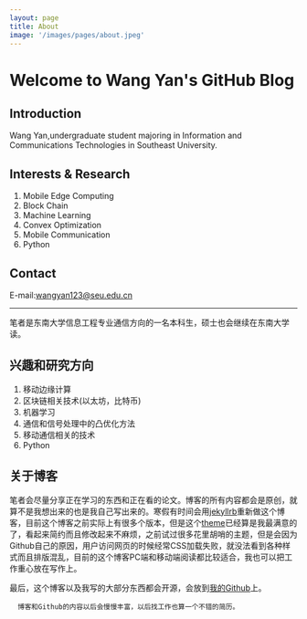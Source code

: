 ```yaml
---
layout: page
title: About
image: '/images/pages/about.jpeg'
---
```


# Welcome to Wang Yan's GitHub Blog


## Introduction
Wang Yan,undergraduate student majoring in Information and Communications Technologies in Southeast University.


## Interests & Research

1. Mobile Edge Computing
2. Block Chain
3. Machine Learning
4. Convex Optimization
5. Mobile Communication
6. Python

## Contact
E-mail:wangyan123@seu.edu.cn

<hr>

笔者是东南大学信息工程专业通信方向的一名本科生，硕士也会继续在东南大学读。
## 兴趣和研究方向
1. 移动边缘计算
2. 区块链相关技术(以太坊，比特币)
3. 机器学习
4. 通信和信号处理中的凸优化方法
5. 移动通信相关的技术
6. Python
## 关于博客
  笔者会尽量分享正在学习的东西和正在看的论文。博客的所有内容都会是原创，就算不是我想出来的也是我自己写出来的。寒假有时间会用[jekyllrb](http://jekyllrb.com/)重新做这个博客，目前这个博客之前实际上有很多个版本，但是这个[theme](http://jekyllthemes.org/page3/)已经算是我最满意的了，看起来简约而且修改起来不麻烦，之前试过很多花里胡哨的主题，但是会因为Github自己的原因，用户访问网页的时候经常CSS加载失败，就没法看到各种样式而且排版混乱，目前的这个博客PC端和移动端阅读都比较适合，我也可以把工作重心放在写作上。

最后，这个博客以及我写的大部分东西都会开源，会放到[我的Github](https://github.com/Wy-wangyan)上。

      博客和Github的内容以后会慢慢丰富，以后找工作也算一个不错的简历。


